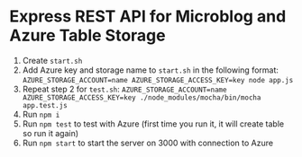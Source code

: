 # Express REST API for Microblog and Azure Table Storage

1. Create `start.sh`
1. Add Azure key and storage name to `start.sh` in the following format: `AZURE_STORAGE_ACCOUNT=name AZURE_STORAGE_ACCESS_KEY=key node app.js`
1. Repeat step 2 for `test.sh`: `AZURE_STORAGE_ACCOUNT=name AZURE_STORAGE_ACCESS_KEY=key ./node_modules/mocha/bin/mocha app.test.js`
1. Run `npm i`
1. Run `npm test` to test with Azure (first time you run it, it will create table so run it again)
1. Run `npm start` to start the server on 3000 with connection to Azure
